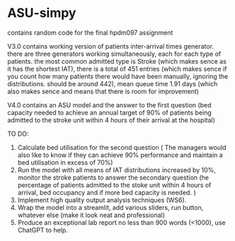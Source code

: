 # ASU-simpy
contains random code for the final hpdm097 assignment
      
V3.0 contains working version of patients inter-arrival times generator. there are three generators working simultaneously, each for each type of patients. the most common admitted type is Stroke (which makes sence as it has the shortest IAT), there is a total of 451 entries (which makes sence if you count how many patients there would have been manually, ignoring the distributions. should be around 442), mean queue time 1.91 days (which also makes sence and means that there is room for improvement)

V4.0 contains an ASU model and the answer to the first question (bed capacity needed to achieve an annual target of 90% of patients being admitted to the stroke unit within 4 hours of their arrival at the hospital)

TO DO:
1) Calculate bed utilisation for the second question ( The managers would also like to know if they can achieve 90% performance and maintain a bed utilisation in excess of 70%)
2) Run the model with all means of IAT distributions increased by 10%, monitor the stroke patients to answer the secondary question (he percentage of patients admitted to the stoke unit within 4 hours of arrival, bed occupancy and if more bed capacity is needed. )
3) Implement high quality output analysis techniques (WS6).
4) Wrap the model into a streamlit, add various sliders, run button, whatever else (make it look neat and professional)
5) Produce an exceptional lab report no less than 900 words (<1000), use ChatGPT to help.
